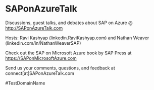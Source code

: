 # SAPonAzureTalk
Discussions, guest talks, and debates about SAP on Azure @ http://SAPonAzureTalk.com

Hosts: Ravi Kashyap (linkedin.RaviKashyap.com) and Nathan Weaver (linkedin.com/in/NathanWeaverSAP)

Check out the SAP on Microsoft Azure book by SAP Press at https://SAPonMicrosoftAzure.com

Send us your comments, questions, and feedback at connect[at]SAPonAzureTalk.com

#TestDomainName
